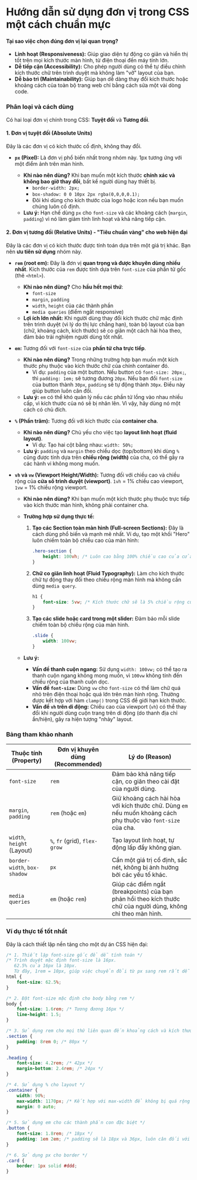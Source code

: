 # Hướng dẫn sử dụng đơn vị trong CSS một cách chuẩn mực

#### Tại sao việc chọn đúng đơn vị lại quan trọng?

- **Linh hoạt (Responsiveness):** Giúp giao diện tự động co giãn và hiển thị tốt trên mọi kích thước màn hình, từ điện thoại đến máy tính lớn.
- **Dễ tiếp cận (Accessibility):** Cho phép người dùng có thể tự điều chỉnh kích thước chữ trên trình duyệt mà không làm "vỡ" layout của bạn.
- **Dễ bảo trì (Maintainability):** Giúp bạn dễ dàng thay đổi kích thước hoặc khoảng cách của toàn bộ trang web chỉ bằng cách sửa một vài dòng code.

### Phân loại và cách dùng

Có hai loại đơn vị chính trong CSS: **Tuyệt đối** và **Tương đối**.

#### 1. Đơn vị tuyệt đối (Absolute Units)

Đây là các đơn vị có kích thước cố định, không thay đổi.

- **`px` (Pixel):** Là đơn vị phổ biến nhất trong nhóm này. 1px tương ứng với một điểm ảnh trên màn hình.

  - **Khi nào nên dùng?** Khi bạn muốn một kích thước **chính xác và không bao giờ thay đổi**, bất kể người dùng hay thiết bị.
    - `border-width: 2px;`
    - `box-shadow: 0 0 10px 2px rgba(0,0,0,0.1);`
    - Đôi khi dùng cho kích thước của logo hoặc icon nếu bạn muốn chúng luôn cố định.
  - **Lưu ý:** Hạn chế dùng `px` cho `font-size` và các khoảng cách (`margin`, `padding`) vì nó làm giảm tính linh hoạt và khả năng tiếp cận.

#### 2. Đơn vị tương đối (Relative Units) - "Tiêu chuẩn vàng" cho web hiện đại

Đây là các đơn vị có kích thước được tính toán dựa trên một giá trị khác. Bạn nên **ưu tiên sử dụng** nhóm này.

- **`rem` (root em):** Đây là đơn vị **quan trọng và được khuyên dùng nhiều nhất**. Kích thước của `rem` được tính dựa trên `font-size` của phần tử gốc (thẻ `<html>`).

  - **Khi nào nên dùng?** Cho **hầu hết mọi thứ**:
    - `font-size`
    - `margin`, `padding`
    - `width`, `height` của các thành phần
    - `media queries` (điểm ngắt responsive)
  - **Lợi ích lớn nhất:** Khi người dùng thay đổi kích thước chữ mặc định trên trình duyệt (vì lý do thị lực chẳng hạn), toàn bộ layout của bạn (chữ, khoảng cách, kích thước) sẽ co giãn một cách hài hòa theo, đảm bảo trải nghiệm người dùng tốt nhất.

- **`em`:** Tương đối với `font-size` của **phần tử cha trực tiếp**.

  - **Khi nào nên dùng?** Trong những trường hợp bạn muốn một kích thước phụ thuộc vào kích thước chữ của chính container đó.
    - Ví dụ: `padding` của một button. Nếu button có `font-size: 20px;`, thì `padding: 1em;` sẽ tương đương `20px`. Nếu bạn đổi `font-size` của button thành `30px`, `padding` sẽ tự động thành `30px`. Điều này giúp button luôn cân đối.
  - **Lưu ý:** `em` có thể khó quản lý nếu các phần tử lồng vào nhau nhiều cấp, vì kích thước của nó sẽ bị nhân lên. Vì vậy, hãy dùng nó một cách có chủ đích.

- **`%` (Phần trăm):** Tương đối với kích thước của **container cha**.

  - **Khi nào nên dùng?** Chủ yếu cho việc tạo **layout linh hoạt (fluid layout)**.
    - Ví dụ: Tạo hai cột bằng nhau: `width: 50%;`
  - **Lưu ý:** `padding` và `margin` theo chiều dọc (top/bottom) khi dùng `%` cũng được tính dựa trên **chiều rộng (width)** của cha, có thể gây ra các hành vi không mong muốn.

- **`vh` và `vw` (Viewport Height/Width):** Tương đối với chiều cao và chiều rộng của **cửa sổ trình duyệt (viewport)**. `1vh` = 1% chiều cao viewport, `1vw` = 1% chiều rộng viewport.

  - **Khi nào nên dùng?** Khi bạn muốn một kích thước phụ thuộc trực tiếp vào kích thước màn hình, không phải container cha.

  - **Trường hợp sử dụng thực tế:**

    1.  **Tạo các Section toàn màn hình (Full-screen Sections):** Đây là cách dùng phổ biến và mạnh mẽ nhất. Ví dụ, tạo một khối "Hero" luôn chiếm toàn bộ chiều cao của màn hình:
        ```css
        .hero-section {
        	height: 100vh; /* Luôn cao bằng 100% chiều cao của cửa sổ trình duyệt */
        }
        ```
    2.  **Chữ co giãn linh hoạt (Fluid Typography):** Làm cho kích thước chữ tự động thay đổi theo chiều rộng màn hình mà không cần dùng `media query`.
        ```css
        h1 {
        	font-size: 5vw; /* Kích thước chữ sẽ là 5% chiều rộng của viewport */
        }
        ```
    3.  **Tạo các slide hoặc card trong một slider:** Đảm bảo mỗi slide chiếm toàn bộ chiều rộng của màn hình.
        ```css
        .slide {
        	width: 100vw;
        }
        ```

  - **Lưu ý:**
    - **Vấn đề thanh cuộn ngang:** Sử dụng `width: 100vw;` có thể tạo ra thanh cuộn ngang không mong muốn, vì `100vw` không tính đến chiều rộng của thanh cuộn dọc.
    - **Vấn đề `font-size`:** Dùng `vw` cho `font-size` có thể làm chữ quá nhỏ trên điện thoại hoặc quá lớn trên màn hình rộng. Thường được kết hợp với hàm `clamp()` trong CSS để giới hạn kích thước.
    - **Vấn đề `vh` trên di động:** Chiều cao của viewport (`vh`) có thể thay đổi khi người dùng cuộn trang trên di động (do thanh địa chỉ ẩn/hiện), gây ra hiện tượng "nhảy" layout.

### Bảng tham khảo nhanh

| Thuộc tính (Property)        | Đơn vị khuyên dùng (Recommended) | Lý do (Reason)                                                                                                 |
| ---------------------------- | -------------------------------- | -------------------------------------------------------------------------------------------------------------- |
| `font-size`                  | `rem`                            | Đảm bảo khả năng tiếp cận, co giãn theo cài đặt của người dùng.                                                |
| `margin`, `padding`          | `rem` (hoặc `em`)                | Giữ khoảng cách hài hòa với kích thước chữ. Dùng `em` nếu muốn khoảng cách phụ thuộc vào `font-size` của cha.  |
| `width`, `height` (Layout)   | `%`, `fr` (grid), `flex-grow`    | Tạo layout linh hoạt, tự động lấp đầy không gian.                                                              |
| `border-width`, `box-shadow` | `px`                             | Cần một giá trị cố định, sắc nét, không bị ảnh hưởng bởi các yếu tố khác.                                      |
| `media queries`              | `em` (hoặc `rem`)                | Giúp các điểm ngắt (breakpoints) của bạn phản hồi theo kích thước chữ của người dùng, không chỉ theo màn hình. |

### Ví dụ thực tế tốt nhất

Đây là cách thiết lập nền tảng cho một dự án CSS hiện đại:

```css
/* 1. Thiết lập font-size gốc để dễ tính toán */
/* Trình duyệt mặc định font-size là 16px.
   62.5% của 16px là 10px.
   Từ đây, 1rem = 10px, giúp việc chuyển đổi từ px sang rem rất dễ dàng. */
html {
	font-size: 62.5%;
}

/* 2. Đặt font-size mặc định cho body bằng rem */
body {
	font-size: 1.6rem; /* Tương đương 16px */
	line-height: 1.5;
}

/* 3. Sử dụng rem cho mọi thứ liên quan đến khoảng cách và kích thước */
.section {
	padding: 8rem 0; /* 80px */
}

.heading {
	font-size: 4.2rem; /* 42px */
	margin-bottom: 2.4rem; /* 24px */
}

/* 4. Sử dụng % cho layout */
.container {
	width: 90%;
	max-width: 1170px; /* Kết hợp với max-width để không bị quá rộng */
	margin: 0 auto;
}

/* 5. Sử dụng em cho các thành phần con đặc biệt */
.button {
	font-size: 1.8rem; /* 18px */
	padding: 1em 2em; /* padding sẽ là 18px và 36px, luôn cân đối với chữ */
}

/* 6. Sử dụng px cho border */
.card {
	border: 1px solid #ddd;
}
```
